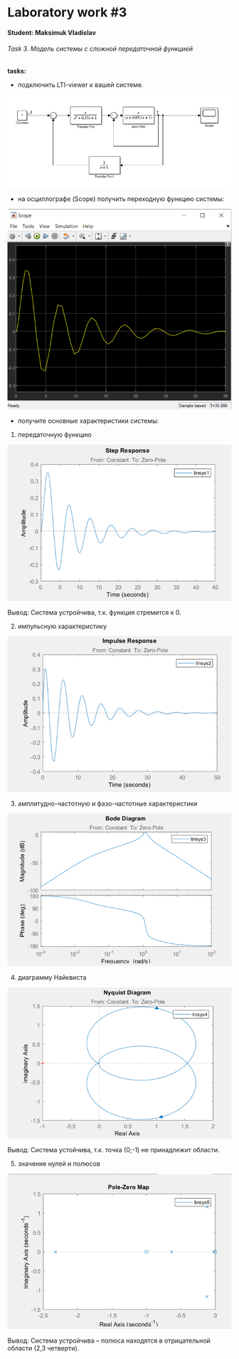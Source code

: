 # Laboratory work #3

#### Student: Maksimuk Vladislav

###### Task 3. Модель системы с сложной передаточной функцией 

<b>tasks:</b>

- подключить LTI-viewer к вашей системе.

<p align="center">
    <img src="images/scheme.png" >
</p>

- на осциллографе (Scope) получить переходную функцию системы:

<p align="center">
    <img src="images/scope.png" >
</p>

- получите основные характеристики системы:
1) передаточную функцию
<p align="center">
    <img src="images/step.png" >
</p>

Вывод: Система устройчива, т.к. функция стремится к 0.

2) импульсную характеристику
<p align="center">
    <img src="images/impulse.png" >
</p>

3) амплитудно-частотную и фазо-частотные характеристики
<p align="center">
    <img src="images/bode.png" >
</p>

4) диаграмму Найквиста
<p align="center">
    <img src="images/nekv.png" >
</p>

Вывод: Система устойчива, т.к. точка (0;-1) не принадлежит области.

5) значение нулей и полюсов

<p align="center">
    <img src="images/zero.png" >
</p>

Вывод: Система устройчива – полюса находятся в отрицательной области (2,3 четверти).
